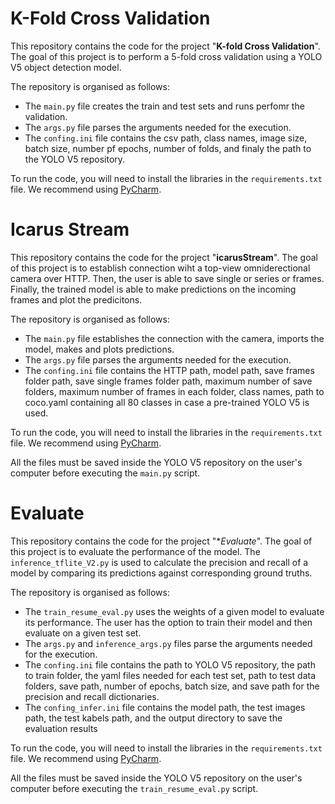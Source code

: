 # K-Fold Cross Validation

This repository contains the code for the project "**K-fold Cross Validation**". The goal of this project is to perform a 5-fold cross validation using a YOLO V5 object detection model. 

The repository is organised as follows:
- The `main.py` file creates the train and test sets and runs perfomr the validation.
- The `args.py` file parses the arguments needed for the execution.
- The `confing.ini` file contains the csv path, class names, image size, batch size, number pf epochs, number of folds, and finaly the path to the YOLO V5 repository.

To run the code, you will need to install the libraries in the `requirements.txt` file. We recommend using [PyCharm](https://www.jetbrains.com/pycharm/promo/?source=google&medium=cpc&campaign=14123077402&term=pycharm&gclid=Cj0KCQjw6_CYBhDjARIsABnuSzqkMV4IXzjuVu-enSX0e70lwTUQBmgEFAoSE3uktD045-LG9A0s0acaAqEDEALw_wcB).

# Icarus Stream

This repository contains the code for the project "**icarusStream**". The goal of this project is to establish connection wiht a top-view omniderectional camera over HTTP. Then, the user is able to save single or series or frames. Finally, the trained model is able to make predictions on the incoming frames and plot the predicitons.

The repository is organised as follows:
- The `main.py` file establishes the connection with the camera, imports the model, makes and plots predictions.
- The `args.py` file parses the arguments needed for the execution.
- The `confing.ini` file contains the HTTP path, model path, save frames folder path, save single frames folder path, maximum number of save folders, maximum number of frames in each folder, class names, path to coco.yaml containing all 80 classes in case a pre-trained YOLO V5 is used.

To run the code, you will need to install the libraries in the `requirements.txt` file. We recommend using [PyCharm](https://www.jetbrains.com/pycharm/promo/?source=google&medium=cpc&campaign=14123077402&term=pycharm&gclid=Cj0KCQjw6_CYBhDjARIsABnuSzqkMV4IXzjuVu-enSX0e70lwTUQBmgEFAoSE3uktD045-LG9A0s0acaAqEDEALw_wcB).

All the files must be saved inside the YOLO V5 repository on the user's computer before executing the `main.py` script.

# Evaluate

This repository contains the code for the project "**Evaluate*". The goal of this project is to evaluate the performance of the model. The `inference_tflite_V2.py` is used to calculate the precision and recall of a model by comparing its predictions against corresponding ground truths.

The repository is organised as follows:
- The `train_resume_eval.py` uses the weights of a given model to evaluate its performance. The user has the option to train their model and then evaluate on a given test set.
- The `args.py` and `inference_args.py` files parse the arguments needed for the execution.
- The `confing.ini` file contains the path to YOLO V5 repository, the path to train folder, the yaml files needed for each test set, path to test data folders, save path, number of epochs, batch size, and save path for the precision and recall dictionaries.
- The `confing_infer.ini` file contains the model path, the test images path, the test kabels path, and the output directory to save the evaluation results


To run the code, you will need to install the libraries in the `requirements.txt` file. We recommend using [PyCharm](https://www.jetbrains.com/pycharm/promo/?source=google&medium=cpc&campaign=14123077402&term=pycharm&gclid=Cj0KCQjw6_CYBhDjARIsABnuSzqkMV4IXzjuVu-enSX0e70lwTUQBmgEFAoSE3uktD045-LG9A0s0acaAqEDEALw_wcB).

All the files must be saved inside the YOLO V5 repository on the user's computer before executing the `train_resume_eval.py` script.
